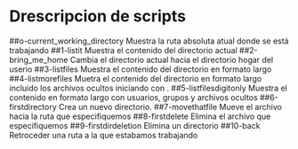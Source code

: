# Drescripcion de scripts
##o-current_working_directory
Muestra la ruta absoluta atual donde se está trabajando
##1-listit
Muestra el contenido del directorio actual
##2-bring_me_home
Cambia el directorio actual hacia el directorio hogar del userio
##3-listfiles
Muestra el contenido del directorio en formato largo
##4-listmorefiles
Muetra el contenido del directorio en formato largo incluido los archivos ocultos iniciando con .
##5-listfilesdigitonly
Muestra el contenido en formato largo con usuarios, grupos y archivos ocultos
##6-firstdirectory
Crea un nuevo directorio.
##7-movethatfile
Mueve el archivo hacia la ruta que especifiquemos
##8-firstdelete
Elimina el archivo que especifiquemos
##9-firstdirdeletion
Elimina un directorio
##10-back
Retroceder una ruta a la que estabamos trabajando

